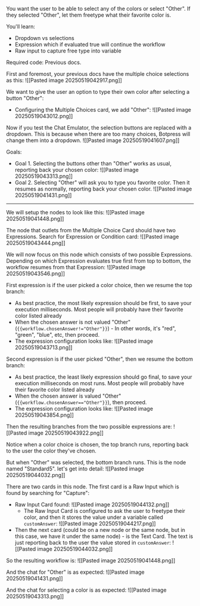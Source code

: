 
You want the user to be able to select any of the colors or select "Other". If they selected "Other", let them freetype what their favorite color is.


You'll learn:
- Dropdown vs selections
- Expression which if evaluated true will continue the workflow
- Raw input to capture free type into variable

Required code: Previous docs. 

First and foremost, your previous docs have the multiple choice selections as this:
![[Pasted image 20250519042917.png]]

We want to give the user an option to type their own color after selecting a button "Other":
- Configuring the Multiple Choices card, we add "Other":
  ![[Pasted image 20250519043012.png]]


Now if you test the Chat Emulator, the selection buttons are replaced with a dropdown. This is because when there are too many choices, Botpress will change them into a dropdown.
![[Pasted image 20250519041607.png]]


Goals:
- Goal 1. Selecting the buttons other than "Other" works as usual, reporting back your chosen color:
  ![[Pasted image 20250519043313.png]]
- Goal 2. Selecting "Other" will ask you to type you favorite color. Then it resumes as normally, reporting back your chosen color.
  ![[Pasted image 20250519041431.png]]

---

We will setup the nodes to look like this:
![[Pasted image 20250519041448.png]]

The node that outlets from the Multiple Choice Card should have two Expressions. Search for Expression or Condition card:
![[Pasted image 20250519043444.png]]

We will now focus on this node which consists of two possible Expressions. Depending on which Expression evaluates true first from top to bottom, the workflow resumes from that Expression:
![[Pasted image 20250519043546.png]]

First expression is if the user picked a color choice, then we resume the top branch:
- As best practice, the most likely expression should be first, to save your execution milliseconds. Most people will probably have their favorite color listed already
- When the chosen answer is not valued "Other"  (`{{workflow.chosenAnswer!="Other"}}`) - In other words, it's "red", "green", "blue", etc, then proceed.
- The expression configuration looks like:
  ![[Pasted image 20250519043713.png]]


Second expression is if the user picked "Other", then we resume the bottom branch:
- As best practice, the least likely expression should go final, to save your execution milliseconds on most runs. Most people will probably have their favorite color listed already
- When the chosen answer is valued "Other" (`{{workflow.chosenAnswer=="Other"}}`), then proceed.
- The expression configuration looks like:
  ![[Pasted image 20250519043854.png]]


Then the resulting branches from the two possible expressions are:
![[Pasted image 20250519043922.png]]

Notice when a color choice is chosen, the top branch runs, reporting back to the user the color they've chosen.

But when "Other" was selected, the bottom branch runs. This is the node named "Standard5". let's get into detail:
![[Pasted image 20250519044032.png]]

There are two cards in this node. The first card is a Raw Input which is found by searching for "Capture":
- Raw Input Card found:
  ![[Pasted image 20250519044132.png]]
  - The Raw Input Card is configured to ask the user to freetype their color, and then it stores the value under a variable called `customAnswer`:
    ![[Pasted image 20250519044217.png]]
- Then the next card (could be on a new node or the same node, but in this case, we have it under the same node) - is the Text Card. The text is just reporting back to the user the value stored in `customAnswer`:
  ![[Pasted image 20250519044032.png]]

So the resulting workflow is:
![[Pasted image 20250519041448.png]]

And the chat for "Other" is as expected:
  ![[Pasted image 20250519041431.png]]

And the chat for selecting a color is as expected:
![[Pasted image 20250519043313.png]]